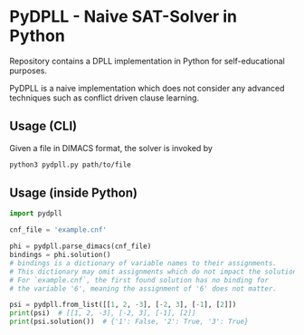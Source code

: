 # PyDPLL - Naive SAT-Solver in Python

Repository contains a DPLL implementation in Python for self-educational
purposes.

PyDPLL is a naive implementation which does not consider any
advanced techniques such as conflict driven clause learning.

## Usage (CLI)

Given a file in DIMACS format, the solver is invoked by

```bash
python3 pydpll.py path/to/file
```

## Usage (inside Python)

```python
import pydpll

cnf_file = 'example.cnf'

phi = pydpll.parse_dimacs(cnf_file)
bindings = phi.solution()
# bindings is a dictionary of variable names to their assignments.
# This dictionary may omit assignments which do not impact the solution.
# For `example.cnf`, the first found solution has no binding for
# the variable '6', meaning the assignment of '6' does not matter.

psi = pydpll.from_list([[1, 2, -3], [-2, 3], [-1], [2]])
print(psi)  # [[1, 2, -3], [-2, 3], [-1], [2]]
print(psi.solution())  # {'1': False, '2': True, '3': True}
```
